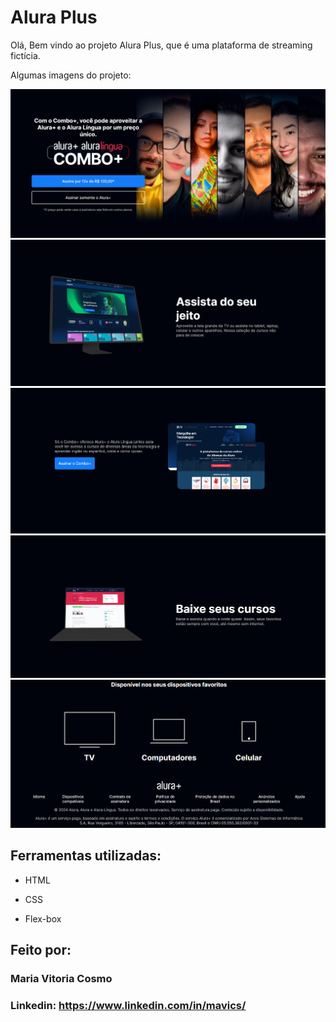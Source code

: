 # Alura Plus
Olá, Bem vindo ao projeto Alura Plus, que é uma plataforma de streaming fictícia. 

Algumas imagens do projeto: 

<img src="/projectImg/image01.png">
<img src="/projectImg/image02.png">
<img src="/projectImg/image03.png">
<img src="/projectImg/image04.png">
<img src="/projectImg/image05.png">

## Ferramentas utilizadas:

* HTML

* CSS

* Flex-box

## Feito por:

### Maria Vitoria Cosmo

### Linkedin: https://www.linkedin.com/in/mavics/